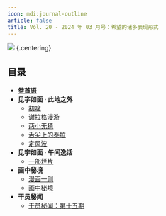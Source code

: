 ```yaml
---
icon: mdi:journal-outline
article: false
title: Vol. 20 - 2024 年 03 月号：希望的诸多表现形式
---
```


![](./res/cover.webp) {.centering}

## 目录

- [**卷首语**](intro.html)
- **见字如面 · 此地之外**
  - [初啼](article1.html)
  - [谢拉格漫游](article3.html)
  - [两小无猜](article4.html)
  - [舌尖上的泰拉](article5.html)
  - [定风波](article6.html)
- **见字如面 · 午间逸话**
  - [一部烂片](article2.html)
- **画中秘境**
  - [漫画一则](comic1.html)
  - [画中秘境](paintings.html)
- **干员秘闻**
  - [干员秘闻：第十五期](ope_sec.html)

<FakeAds />